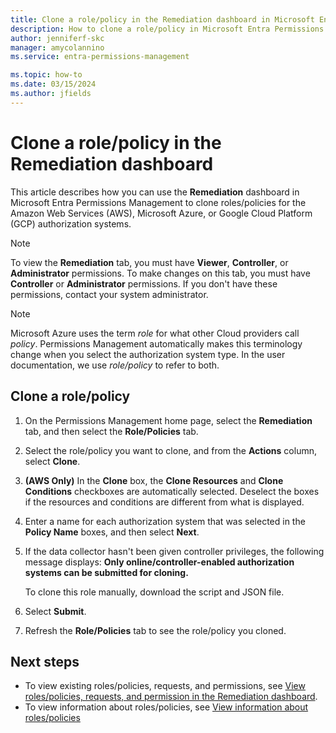 ```yaml
---
title: Clone a role/policy in the Remediation dashboard in Microsoft Entra Permissions Management
description: How to clone a role/policy in Microsoft Entra Permissions Management.
author: jenniferf-skc
manager: amycolannino
ms.service: entra-permissions-management

ms.topic: how-to
ms.date: 03/15/2024
ms.author: jfields
---
```


# Clone a role/policy in the Remediation dashboard

This article describes how you can use the **Remediation** dashboard in Microsoft Entra Permissions Management to clone roles/policies for the Amazon Web Services (AWS), Microsoft Azure, or Google Cloud Platform (GCP) authorization systems.

> [!NOTE]
> To view the **Remediation** tab, you must have **Viewer**, **Controller**, or **Administrator** permissions. To make changes on this tab, you must have **Controller** or **Administrator** permissions. If you don't have these permissions, contact your system administrator.

> [!NOTE]
> Microsoft Azure uses the term *role* for what other Cloud providers call *policy*. Permissions Management automatically makes this terminology change when you select the authorization system type. In the user documentation, we use *role/policy* to refer to both.

## Clone a role/policy

1. On the Permissions Management home page, select the **Remediation** tab, and then select the **Role/Policies** tab.
1. Select the role/policy you want to clone, and from the **Actions** column, select **Clone**.
1. **(AWS Only)** In the **Clone** box, the **Clone Resources** and **Clone Conditions** checkboxes are automatically selected.
    Deselect the boxes if the resources and conditions are different from what is displayed.
1. Enter a name for each authorization system that was selected in the **Policy Name** boxes, and then select **Next**.
1. If the data collector hasn't been given controller privileges, the following message displays: **Only online/controller-enabled authorization systems can be submitted for cloning.**

   To clone this role manually, download the script and JSON file.

1. Select **Submit**.
1. Refresh the **Role/Policies** tab to see the role/policy you cloned.

## Next steps


- To view existing roles/policies, requests, and permissions, see [View roles/policies, requests, and permission in the Remediation dashboard](ui-remediation.md).
- To view information about roles/policies, see [View information about roles/policies](how-to-view-role-policy.md)
